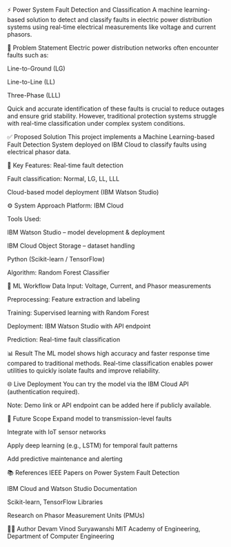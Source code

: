 ⚡ Power System Fault Detection and Classification
A machine learning-based solution to detect and classify faults in electric power distribution systems using real-time electrical measurements like voltage and current phasors.

📌 Problem Statement
Electric power distribution networks often encounter faults such as:

Line-to-Ground (LG)

Line-to-Line (LL)

Three-Phase (LLL)

Quick and accurate identification of these faults is crucial to reduce outages and ensure grid stability. However, traditional protection systems struggle with real-time classification under complex system conditions.

✅ Proposed Solution
This project implements a Machine Learning-based Fault Detection System deployed on IBM Cloud to classify faults using electrical phasor data.

🔑 Key Features:
Real-time fault detection

Fault classification: Normal, LG, LL, LLL

Cloud-based model deployment (IBM Watson Studio)

⚙️ System Approach
Platform: IBM Cloud

Tools Used:

IBM Watson Studio – model development & deployment

IBM Cloud Object Storage – dataset handling

Python (Scikit-learn / TensorFlow)

Algorithm: Random Forest Classifier

🧠 ML Workflow
Data Input: Voltage, Current, and Phasor measurements

Preprocessing: Feature extraction and labeling

Training: Supervised learning with Random Forest

Deployment: IBM Watson Studio with API endpoint

Prediction: Real-time fault classification

📊 Result
The ML model shows high accuracy and faster response time compared to traditional methods. Real-time classification enables power utilities to quickly isolate faults and improve reliability.

🌐 Live Deployment
You can try the model via the IBM Cloud API (authentication required).

Note: Demo link or API endpoint can be added here if publicly available.

🔮 Future Scope
Expand model to transmission-level faults

Integrate with IoT sensor networks

Apply deep learning (e.g., LSTM) for temporal fault patterns

Add predictive maintenance and alerting

📚 References
IEEE Papers on Power System Fault Detection

IBM Cloud and Watson Studio Documentation

Scikit-learn, TensorFlow Libraries

Research on Phasor Measurement Units (PMUs)

👨‍💻 Author
Devam Vinod Suryawanshi
MIT Academy of Engineering, Department of Computer Engineering
